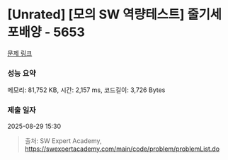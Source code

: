 # [Unrated] [모의 SW 역량테스트] 줄기세포배양 - 5653 

[문제 링크](https://swexpertacademy.com/main/code/problem/problemDetail.do?contestProbId=AWXRJ8EKe48DFAUo) 

### 성능 요약

메모리: 81,752 KB, 시간: 2,157 ms, 코드길이: 3,726 Bytes

### 제출 일자

2025-08-29 15:30



> 출처: SW Expert Academy, https://swexpertacademy.com/main/code/problem/problemList.do